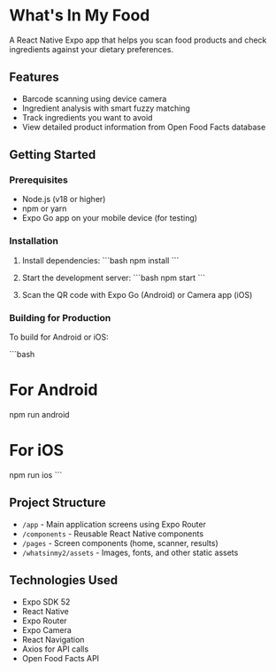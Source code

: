 # What's In My Food

A React Native Expo app that helps you scan food products and check ingredients against your dietary preferences.

## Features

- Barcode scanning using device camera
- Ingredient analysis with smart fuzzy matching
- Track ingredients you want to avoid
- View detailed product information from Open Food Facts database

## Getting Started

### Prerequisites

- Node.js (v18 or higher)
- npm or yarn
- Expo Go app on your mobile device (for testing)

### Installation

1. Install dependencies:
\`\`\`bash
npm install
\`\`\`

2. Start the development server:
\`\`\`bash
npm start
\`\`\`

3. Scan the QR code with Expo Go (Android) or Camera app (iOS)

### Building for Production

To build for Android or iOS:

\`\`\`bash
# For Android
npm run android

# For iOS
npm run ios
\`\`\`

## Project Structure

- `/app` - Main application screens using Expo Router
- `/components` - Reusable React Native components
- `/pages` - Screen components (home, scanner, results)
- `/whatsinmy2/assets` - Images, fonts, and other static assets

## Technologies Used

- Expo SDK 52
- React Native
- Expo Router
- Expo Camera
- React Navigation
- Axios for API calls
- Open Food Facts API

